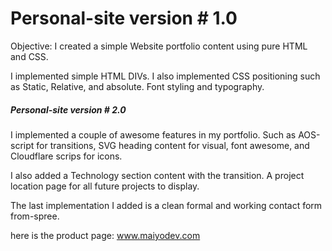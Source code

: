 # Personal-site version # 1.0

Objective: I created a simple Website portfolio content using pure HTML and CSS. 

I implemented simple HTML DIVs.
I also implemented CSS positioning such as Static, Relative, and absolute.
Font styling and typography. 

#####       Personal-site version # 2.0

I implemented a couple of awesome features in my portfolio. 
Such as AOS-script for transitions, SVG heading content for visual, font awesome, and Cloudflare scrips for icons.

I also added a Technology section content with the transition.
A project location page for all future projects to display. 

The last implementation I added is a clean formal and working contact form from-spree.

here is the product page: www.maiyodev.com
